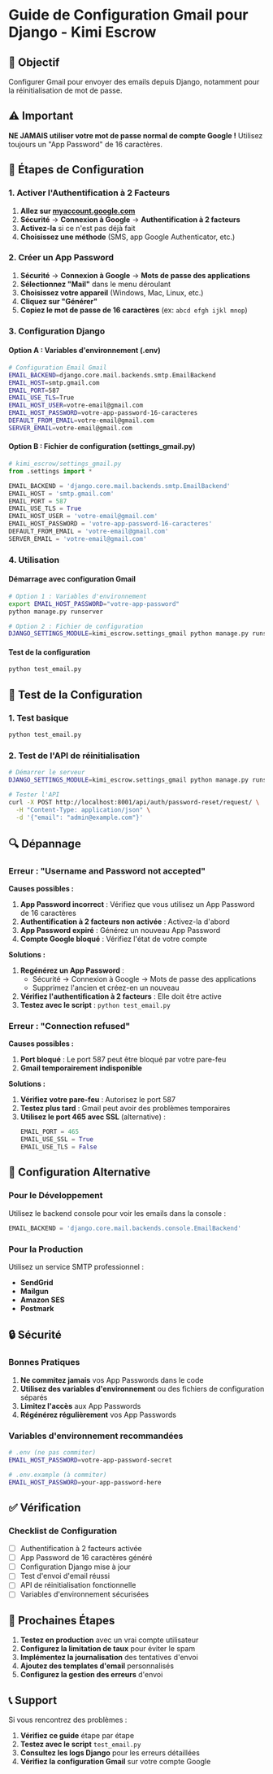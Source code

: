 # Guide de Configuration Gmail pour Django - Kimi Escrow

## 🎯 Objectif
Configurer Gmail pour envoyer des emails depuis Django, notamment pour la réinitialisation de mot de passe.

## ⚠️ Important
**NE JAMAIS utiliser votre mot de passe normal de compte Google !**
Utilisez toujours un "App Password" de 16 caractères.

## 🔧 Étapes de Configuration

### 1. Activer l'Authentification à 2 Facteurs

1. **Allez sur [myaccount.google.com](https://myaccount.google.com)**
2. **Sécurité** → **Connexion à Google** → **Authentification à 2 facteurs**
3. **Activez-la** si ce n'est pas déjà fait
4. **Choisissez une méthode** (SMS, app Google Authenticator, etc.)

### 2. Créer un App Password

1. **Sécurité** → **Connexion à Google** → **Mots de passe des applications**
2. **Sélectionnez "Mail"** dans le menu déroulant
3. **Choisissez votre appareil** (Windows, Mac, Linux, etc.)
4. **Cliquez sur "Générer"**
5. **Copiez le mot de passe de 16 caractères** (ex: `abcd efgh ijkl mnop`)

### 3. Configuration Django

#### Option A : Variables d'environnement (.env)
```bash
# Configuration Email Gmail
EMAIL_BACKEND=django.core.mail.backends.smtp.EmailBackend
EMAIL_HOST=smtp.gmail.com
EMAIL_PORT=587
EMAIL_USE_TLS=True
EMAIL_HOST_USER=votre-email@gmail.com
EMAIL_HOST_PASSWORD=votre-app-password-16-caracteres
DEFAULT_FROM_EMAIL=votre-email@gmail.com
SERVER_EMAIL=votre-email@gmail.com
```

#### Option B : Fichier de configuration (settings_gmail.py)
```python
# kimi_escrow/settings_gmail.py
from .settings import *

EMAIL_BACKEND = 'django.core.mail.backends.smtp.EmailBackend'
EMAIL_HOST = 'smtp.gmail.com'
EMAIL_PORT = 587
EMAIL_USE_TLS = True
EMAIL_HOST_USER = 'votre-email@gmail.com'
EMAIL_HOST_PASSWORD = 'votre-app-password-16-caracteres'
DEFAULT_FROM_EMAIL = 'votre-email@gmail.com'
SERVER_EMAIL = 'votre-email@gmail.com'
```

### 4. Utilisation

#### Démarrage avec configuration Gmail
```bash
# Option 1 : Variables d'environnement
export EMAIL_HOST_PASSWORD="votre-app-password"
python manage.py runserver

# Option 2 : Fichier de configuration
DJANGO_SETTINGS_MODULE=kimi_escrow.settings_gmail python manage.py runserver
```

#### Test de la configuration
```bash
python test_email.py
```

## 🧪 Test de la Configuration

### 1. Test basique
```bash
python test_email.py
```

### 2. Test de l'API de réinitialisation
```bash
# Démarrer le serveur
DJANGO_SETTINGS_MODULE=kimi_escrow.settings_gmail python manage.py runserver 0.0.0.0:8001

# Tester l'API
curl -X POST http://localhost:8001/api/auth/password-reset/request/ \
  -H "Content-Type: application/json" \
  -d '{"email": "admin@example.com"}'
```

## 🔍 Dépannage

### Erreur : "Username and Password not accepted"

**Causes possibles :**
1. **App Password incorrect** : Vérifiez que vous utilisez un App Password de 16 caractères
2. **Authentification à 2 facteurs non activée** : Activez-la d'abord
3. **App Password expiré** : Générez un nouveau App Password
4. **Compte Google bloqué** : Vérifiez l'état de votre compte

**Solutions :**
1. **Regénérez un App Password** :
   - Sécurité → Connexion à Google → Mots de passe des applications
   - Supprimez l'ancien et créez-en un nouveau
2. **Vérifiez l'authentification à 2 facteurs** : Elle doit être active
3. **Testez avec le script** : `python test_email.py`

### Erreur : "Connection refused"

**Causes possibles :**
1. **Port bloqué** : Le port 587 peut être bloqué par votre pare-feu
2. **Gmail temporairement indisponible**

**Solutions :**
1. **Vérifiez votre pare-feu** : Autorisez le port 587
2. **Testez plus tard** : Gmail peut avoir des problèmes temporaires
3. **Utilisez le port 465 avec SSL** (alternative) :
   ```python
   EMAIL_PORT = 465
   EMAIL_USE_SSL = True
   EMAIL_USE_TLS = False
   ```

## 📱 Configuration Alternative

### Pour le Développement
Utilisez le backend console pour voir les emails dans la console :
```python
EMAIL_BACKEND = 'django.core.mail.backends.console.EmailBackend'
```

### Pour la Production
Utilisez un service SMTP professionnel :
- **SendGrid**
- **Mailgun**
- **Amazon SES**
- **Postmark**

## 🔒 Sécurité

### Bonnes Pratiques
1. **Ne commitez jamais** vos App Passwords dans le code
2. **Utilisez des variables d'environnement** ou des fichiers de configuration séparés
3. **Limitez l'accès** aux App Passwords
4. **Régénérez régulièrement** vos App Passwords

### Variables d'environnement recommandées
```bash
# .env (ne pas commiter)
EMAIL_HOST_PASSWORD=votre-app-password-secret

# .env.example (à commiter)
EMAIL_HOST_PASSWORD=your-app-password-here
```

## ✅ Vérification

### Checklist de Configuration
- [ ] Authentification à 2 facteurs activée
- [ ] App Password de 16 caractères généré
- [ ] Configuration Django mise à jour
- [ ] Test d'envoi d'email réussi
- [ ] API de réinitialisation fonctionnelle
- [ ] Variables d'environnement sécurisées

## 🚀 Prochaines Étapes

1. **Testez en production** avec un vrai compte utilisateur
2. **Configurez la limitation de taux** pour éviter le spam
3. **Implémentez la journalisation** des tentatives d'envoi
4. **Ajoutez des templates d'email** personnalisés
5. **Configurez la gestion des erreurs** d'envoi

## 📞 Support

Si vous rencontrez des problèmes :
1. **Vérifiez ce guide** étape par étape
2. **Testez avec le script** `test_email.py`
3. **Consultez les logs Django** pour les erreurs détaillées
4. **Vérifiez la configuration Gmail** sur votre compte Google
